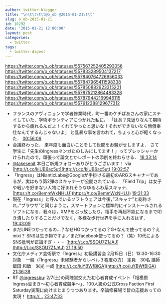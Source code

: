 ```yaml
---
author: twitter-blogger
title: "\n\t\t\t\t@o_ob @2015-01-21\t\t"
slug: o_ob-2015-01-21
id: 10292
date: '2015-01-21 12:00:00'
layout: post
categories:
  - twitter
tags:
  - twitter-digest
---
```


https://twitter.com/o_ob/statuses/557567252405293056 https://twitter.com/o_ob/statuses/557833289504137217 https://twitter.com/o_ob/statuses/557840764726956033 https://twitter.com/o_ob/statuses/557847965411598338 https://twitter.com/o_ob/statuses/557850882923315201 https://twitter.com/o_ob/statuses/557875212864483328 https://twitter.com/o_ob/statuses/557879442169946115 https://twitter.com/o_ob/statuses/557912388129677312  

*   フランスのアヴィニョンで学者修業時代，町一番のケチばあさんの家にステイしていた．学術ボランティアにつかれた私に， 「はあ？見返りなんて期待するから疲れるんだよ！くれてやったと思いな！それができないなら無償奉仕なんてするんじゃないよ」 と乱暴な事を言われて，ちょっと心が軽くなった． [00:56:06](https://twitter.com/o_ob/statuses/557567252405293056)
*   会議終わった． 来年度も面白いことをして世間をお騒がせしますよ． さて学生に「先生のIngressマンガたのしみにしてます！」ってプレッシャーかけられたので，頑張って論文とかレポートの添削を終わらせる． [18:33:14](https://twitter.com/o_ob/statuses/557833289504137217)
*   [@takesenit](https://twitter.com/takesenit) 本日ご新規フォローありがとうございます！ via [http://t.co/kiUB6ac5ut](http://t.co/kiUB6ac5ut) [19:02:57](https://twitter.com/o_ob/statuses/557840764726956033)
*   「Ingress」はNianticLabs@Googleが手掛ける最初のARGスキャナーであるが，実はもう第2弾のスキャナーが公開されている． 「Field Trip」は女子や戦いを好まない人物に好まれそうなゆるふわ系スキャナ． [https://t.co/BemmWxNHLU](https://t.co/BemmWxNHLU) [19:31:33](https://twitter.com/o_ob/statuses/557847965411598338)
*   現在「Ingress」と呼んでいるソフトウェアは今後，”スキャナ”と総称され，”ブラウザ”と同じように，スマートフォンに標準的にインストールされるソフトになる．我々は，XMPをぶっ放したり，相手を再起不能になるまで叩き潰したりすることだけでなく，多様な歩行世界を手に入れるはず． [19:43:09](https://twitter.com/o_ob/statuses/557850882923315201)
*   まだLINEつかってるの…？なぜHOつかってるの？G+なんで使ってるの？えmixi？ SNSは生き物ですよ／まだfacebook使ってるの？（笑）10代によるSNS批判が正論すぎ・・・ [http://t.co/SSOU7Z1JAJ](http://t.co/SSOU7Z1JAJ) [21:19:50](https://twitter.com/o_ob/statuses/557875212864483328)
*   文化庁メディア芸術祭で『Ingress』初級講習会 2月15日（日）13:30-16:30 対象　一般（『Ingress』未経験者からレベル３程度の方） 定員　30名 講師　飯田 和敏　米光 一成 [http://t.co/iuYBWfBiGA](http://t.co/iuYBWfBiGA) [21:36:38](https://twitter.com/o_ob/statuses/557879442169946115)
*   RT [@ingressbu](https://twitter.com/ingressbu): 2/7(土)の両陣営交えた初心者育成イベント「相模原Ingress豆まき〜初心者育成競争〜」、100人級の公式Cross Faction First Saturday実現に向けまとまりつつあります。卒論修羅場で皆の応援あっての実現！ [http://…](http://…) [23:47:33](https://twitter.com/o_ob/statuses/557912388129677312)